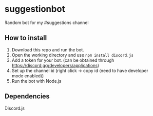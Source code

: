 # suggestionbot
Random bot for my #suggestions channel

## How to install
1. Download this repo and run the bot.
2. Open the working directory and use `npm install discord.js`
3. Add a token for your bot. (can be obtained through https://discord.gg/developers/applications)
4. Set up the channel id (right click -> copy id (need to have developer mode enabled))
5. Run the bot with Node.js

## Dependencies
Discord.js
